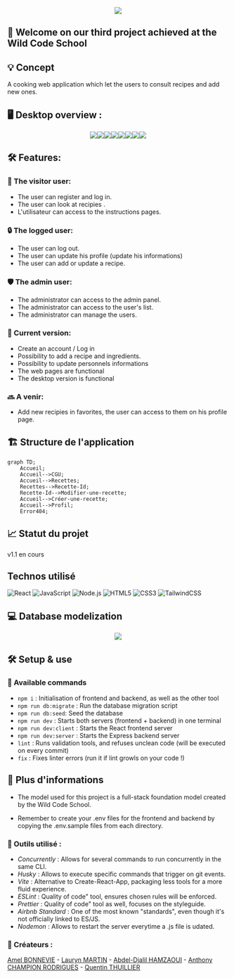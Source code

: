<p align="center">
<img src="./client/src/assets/images/logo.png">
</p>

## 🚀 Welcome on our third project achieved at the Wild Code School <br>

## 💡 Concept

A cooking web application which let the users to consult recipes and add new ones.

## 🖥️ Desktop overview :

<p align="center"> 
<img src="./client/src/assets/images/Screen1.png"><img src="./client/src/assets/images/Screen2.png"><img src="./client/src/assets/images/Screen3.png"><img src="./client/src/assets/images/Screen4.png"><img src="./client/src/assets/images/Screen5.png"><img src="./client/src/assets/images/Screen6.png"><img src="./client/src/assets/images/Screen7.png"><img src="./client/src/assets/images/Screen8.png">
</p>

## 🛠️ Features:

### 👥 The visitor user:

- The user can register and log in.
- The user can look at recipies .
- L'utilisateur can access to the instructions pages.

### 🔒 The logged user:

- The user can log out.
- The user can update his profile (update his informations)
- The user can add or update a recipe.

### 🛡️ The admin user:

- The administrator can access to the admin panel.
- The administrator can access to the user's list.
- The administrator can manage the users.

### 📝 Current version:

- Create an account / Log in
- Possibility to add a recipe and ingredients.
- Possibility to update personnels informations
- The web pages are functional
- The desktop version is functional

### 🔜 A venir:

- Add new recipies in favorites, the user can access to them on his profile page.

## 🏗️ Structure de l'application

```mermaid
graph TD;
    Accueil;
    Accueil-->CGU;
    Accueil-->Recettes;
    Recettes-->Recette-Id;
    Recette-Id-->Modifier-une-recette;
    Accueil-->Créer-une-recette;
    Accueil-->Profil;
    Error404;
```

## 📈 Statut du projet

v1.1 en cours

## Technos utilisé

![React](https://img.shields.io/badge/-React-61DAFB?style=for-the-badge&logo=react&logoColor=white)
![JavaScript](https://img.shields.io/badge/-JavaScript-F7DF1E?style=for-the-badge&logo=javascript&logoColor=black)
![Node.js](https://img.shields.io/badge/Node.js-339933?style=for-the-badge&logo=node.js&logoColor=white)
![HTML5](https://img.shields.io/badge/-HTML5-E34F26?style=for-the-badge&logo=html5&logoColor=white)
![CSS3](https://img.shields.io/badge/css3-%231572B6.svg?style=for-the-badge&logo=css3&logoColor=white)
![TailwindCSS](https://img.shields.io/badge/tailwindcss-%2338B2AC.svg?style=for-the-badge&logo=tailwind-css&logoColor=white)

## 💻 Database modelization

<p align="center"> 
<img src="./client/src/assets/images/BDD.png">
</p>

## 🛠️ Setup & use

### 📜 Available commands

- `npm i` : Initialisation of frontend and backend, as well as the other tool
- `npm run db:migrate` : Run the database migration script
- `npm run db:seed`: Seed the database
- `npm run dev` : Starts both servers (frontend + backend) in one terminal
- `npm run dev:client` : Starts the React frontend server
- `npm run dev:server` : Starts the Express backend server
- `lint` : Runs validation tools, and refuses unclean code (will be executed on every commit)
- `fix` : Fixes linter errors (run it if lint growls on your code !)

## 📄 Plus d'informations

- The model used for this project is a full-stack foundation model created by the Wild Code School.

- Remember to create your .env files for the frontend and backend by copying the .env.sample files from each directory.

### 🔧 Outils utilisé :

- _Concurrently_ : Allows for several commands to run concurrently in the same CLI.
- _Husky_ : Allows to execute specific commands that trigger on git events.
- _Vite_ : Alternative to Create-React-App, packaging less tools for a more fluid experience.
- _ESLint_ : Quality of code" tool, ensures chosen rules will be enforced.
- _Prettier_ : Quality of code" tool as well, focuses on the styleguide.
- _Airbnb Standard_ : One of the most known "standards", even though it's not officially linked to ES/JS.
- _Nodemon_ : Allows to restart the server everytime a .js file is udated.

### 👥 Créateurs :

[Amel BONNEVIE](https://github.com/BonnevieAmel) - [Lauryn MARTIN](https://github.com/Lauryn333) - [Abdel-Djalil HAMZAOUI](https://github.com/AbdelDjalilH) - [Anthony CHAMPION RODRIGUES](https://github.com/AnthonyChampion) - [Quentin THUILLIER](https://github.com/BigLZN)

